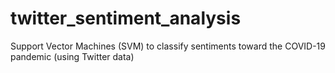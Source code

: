 # twitter_sentiment_analysis
 Support Vector Machines (SVM) to classify sentiments toward the COVID-19 pandemic (using Twitter data)
